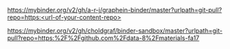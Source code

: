 https://mybinder.org/v2/gh/a-r-j/graphein-binder/master?urlpath=git-pull?repo=https:<url-of-your-content-repo>

https://mybinder.org/v2/gh/choldgraf/binder-sandbox/master?urlpath=git-pull?repo=https:%2F%2Fgithub.com%2Fdata-8%2Fmaterials-fa17